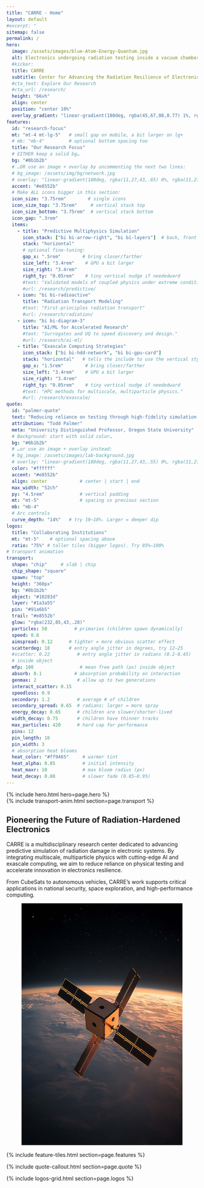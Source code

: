 ```yaml
---
title: "CARRE - Home"
layout: default
#excerpt: "
sitemap: false
permalink: /
hero:
  image: /assets/images/blue-Atom-Energy-Quantum.jpg
  alt: Electronics undergoing radiation testing inside a vacuum chamber
  #kicker: 
  title: CARRE
  subtitle: Center for Advancing the Radiation Resilience of Electronics
  #cta_text: Explore Our Research
  #cta_url: /research/
  height: "66vh"
  align: center
  position: "center 10%"
  overlay_gradient: "linear-gradient(180deg, rgba(45,67,88,0.77) 1%, rgba(4,19,30,0.97) 100%)"
features:
  id: "research-focus"
  mt: "mt-4 mt-lg-5"   # small gap on mobile, a bit larger on lg+
  # mb: "mb-4"         # optional bottom spacing too
  title: "Our Research Focus"
  # EITHER keep a solid bg…
  bg: "#0b1b2b"
  # …OR use an image + overlay by uncommenting the next two lines:
  # bg_image: /assets/img/bg/network.jpg
  # overlay: "linear-gradient(180deg, rgba(11,27,43,.65) 0%, rgba(11,27,43,.95) 100%)"
  accent: "#e8552b"
  # Make ALL icons bigger in this section:
  icon_size: "3.75rem"        # single icons
  icon_size_top: "3.75rem"     # vertical stack top
  icon_size_bottom: "3.75rem"  # vertical stack bottom
  icon_gap: ".3rem"
  items:
    - title: "Predictive Multiphysics Simulation"
      icon_stack: ["bi bi-arrow-right", "bi bi-layers"]  # back, front
      stack: "horizontal"
      # optional fine-tuning:
      gap_x: ".5rem"        # bring closer/farther
      size_left: "3.4rem"    # GPU a bit larger
      size_right: "3.4rem"
      right_ty: "0.05rem"    # tiny vertical nudge if neededward
      #text: "Validated models of coupled physics under extreme conditions."
      #url: /research/predictive/
    - icon: "bi bi-radioactive"
      title: "Radiation Transport Modeling"
      #text: "First-principles radiation transport"
      #url: /research/radiation/
    - icon: "bi bi-diagram-3"
      title: "AI/ML for Accelerated Research"
      #text: "Surrogates and UQ to speed discovery and design."
      #url: /research/ai-ml/
    - title: "Exascale Computing Strategies"
      icon_stack: ["bi bi-hdd-network", "bi bi-gpu-card"]
      stack: "horizontal"   # tells the include to use the vertical style
      gap_x: "1.5rem"        # bring closer/farther
      size_left: "3.4rem"    # GPU a bit larger
      size_right: "3.4rem"
      right_ty: "0.05rem"    # tiny vertical nudge if neededward
      #text: "HPC methods for multiscale, multiparticle physics."
      #url: /research/exascale/
quote:
  id: "palmer-quote"
  text: "Reducing reliance on testing through high-fidelity simulation."
  attribution: "Todd Palmer"
  meta: "University Distinguished Professor, Oregon State University"
  # Background: start with solid color…
  bg: "#0b1b2b"
  # …or use an image + overlay instead:
  # bg_image: /assets/images/lab-background.jpg
  # overlay: "linear-gradient(180deg, rgba(11,27,43,.55) 0%, rgba(11,27,43,.9) 100%)"
  color: "#ffffff"
  accent: "#e8552b"
  align: center            # center | start | end
  max_width: "52ch"
  py: "4.5rem"             # vertical padding
  mt: "mt-5"               # spacing vs previous section
  mb: "mb-4"
  # Arc controls
  curve_depth: "14%"   # try 10–18%. Larger = deeper dip
logos:
  title: "Collaborating Institutions"
  mt: "mt-5"    # optional spacing above
  ratio: "75%" # taller tiles (bigger logos). Try 85%–100%
# transport animation
transport:
  shape: "chip"     # slab | chip 
  chip_shape: "square"
  spawn: "top"
  height: "360px"
  bg: "#0b1b2b"
  object: "#10283d"
  layer: "#1a3a55"
  pin: "#91a6b5"
  trail: "#e8552b"
  glow: "rgba(232,85,43,.28)"
  particles: 50          # primaries (children spawn dynamically)
  speed: 0.8
  aimspread: 0.12      # tighter = more obvious scatter effect
  scatterdeg: 18       # entry angle jitter in degrees, try 12–25
  #scatter: 0.22          # entry angle jitter in radians (0.2-0.45)
  # inside object
  mfp: 100                 # mean free path (px) inside object
  absorb: 0.1            # absorption probability on interaction
  genmax: 2               # allow up to two generations
  interact_scatter: 0.15
  speedloss: 0.9
  secondary: 1.2          # average # of children
  secondary_spread: 0.65  # radians; larger = more spray
  energy_decay: 0.65      # children are slower/shorter-lived
  width_decay: 0.75       # children have thinner tracks
  max_particles: 420      # hard cap for performance
  pins: 12
  pin_length: 16
  pin_width: 3
  # absorption heat blooms
  heat_color: "#ff9465"     # warmer tint
  heat_alpha: 0.85          # initial intensity
  heat_maxr: 10             # max bloom radius (px)
  heat_decay: 0.88          # slower fade (0.85–0.95)
---
```


<div markdown="0">
{% include hero.html hero=page.hero %}
</div>

<div markdown="0">
{% include transport-anim.html section=page.transport %}
</div>

<div class="row g-4 align-items-stretch" markdown="0">
  <div class="col-lg-6">
    <div class="p-4 bg-body-tertiary h-100">
      <h2>Pioneering the Future of Radiation-Hardened Electronics</h2>
      <p>CARRE is a multidisciplinary research center dedicated to advancing predictive simulation of radiation damage in electronic systems. By integrating multiscale, multiparticle physics with cutting-edge AI and exascale computing, we aim to reduce reliance on physical testing and accelerate innovation in electronics resilience.</p>
      <p>From CubeSats to autonomous vehicles, CARRE’s work supports critical applications in national security, space exploration, and high-performance computing.</p>
    </div>
  </div>

  <div class="col-lg-6">
    <figure class="m-0 ratio ratio-4x3">  <!-- try ratio-21x9, ratio-4x3, etc. -->
      <img
        src="/assets/images/CubeSat.jpg"
        alt="Depiction of cube satellite in space"
        class="w-100 h-100 of-cover"
        loading="lazy"
      />
    </figure>
  </div>
</div>

<div markdown="0">
{% include feature-tiles.html section=page.features %}

{% include quote-callout.html section=page.quote %}

{% include logos-grid.html section=page.logos %}
</div>
